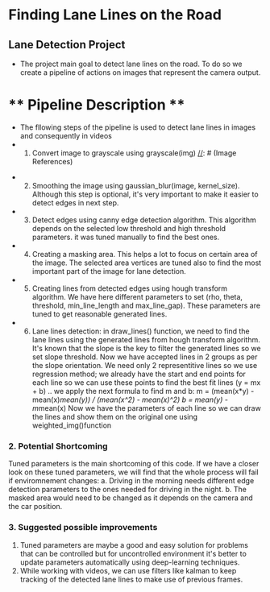 # **Finding Lane Lines on the Road** 

## Lane Detection Project

* The project main goal to detect lane lines on the road. To do so we create a pipeline of actions on images that represent the camera output.

# ** Pipeline Description **

* The fllowing steps of the pipeline is used to detect lane lines in images and consequently in videos
* 1. Convert image to grayscale using grayscale(img)
[//]: # (Image References)

[image1]: ./examples/grayscale.jpg "Grayscale"

* 2. Smoothing the image using gaussian_blur(image, kernel_size). Although this step is optional, it's very important to make it easier to detect edges in next step.
* 3. Detect edges using canny edge detection algorithm. This algorithm depends on the selected low threshold and high threshold parameters. it was tuned manually to find the best ones.
* 4. Creating a masking area. This helps a lot to focus on certain area of the image. The selected area vertices are tuned also to find the most important part of the image for lane detection.
* 5. Creating lines from detected edges using hough transform algorithm. We have here different parameters to set (rho, theta, threshold, min_line_length and max_line_gap). These parameters are tuned to get reasonable generated lines.
* 6. Lane lines detection: in draw_lines() function, we need to find the lane lines using the generated lines from hough transform algorithm. It's known that the slope is the key to filter the generated lines so we set slope threshold. Now we have accepted lines in 2 groups as per the slope orientation. We need only 2 representitive lines so we use regression method; we already have the start and end points for each line so we can use these points to find the best fit lines (y = mx + b) .. we apply the next formula to find m and b:
m = (mean(x*y) - mean(x)*mean(y)) / (mean(x^2) - mean(x)^2)
b = mean(y) - m*mean(x)
Now we have the parameters of each line so we can draw the lines and show them on the original one using weighted_img()function

[//]: # (Image References)

[image2]: ./test_images_output/solidWhiteCurve.png "Output"


### 2. Potential Shortcoming

Tuned parameters is the main shortcoming of this code. If we have a closer look on these tuned parameters, we will find that the whole process will fail if enviromnement changes:
a. Driving in the morning needs different edge detection parameters to the ones needed for driving in the night.
b. The masked area would need to be changed as it depends on the camera and the car position.

### 3. Suggested possible improvements

1. Tuned parameters are maybe a good and easy solution for problems that can be controlled but for uncontrolled environment it's better to update parameters automatically using deep-learning techniques.
2. While working with videos, we can use filters like kalman to keep tracking of the detected lane lines to make use of previous frames.
